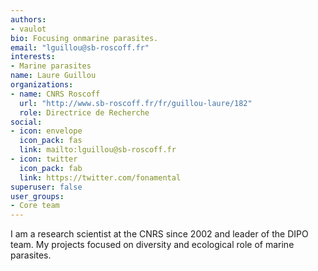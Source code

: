 ```yaml
---
authors:
- vaulot
bio: Focusing onmarine parasites.
email: "lguillou@sb-roscoff.fr"
interests:
- Marine parasites
name: Laure Guillou
organizations:
- name: CNRS Roscoff
  url: "http://www.sb-roscoff.fr/fr/guillou-laure/182"
  role: Directrice de Recherche
social:
- icon: envelope
  icon_pack: fas
  link: mailto:lguillou@sb-roscoff.fr
- icon: twitter
  icon_pack: fab
  link: https://twitter.com/fonamental
superuser: false
user_groups:
- Core team
---
```


I am a research scientist at the CNRS since 2002 and leader of the DIPO team. My projects focused on diversity and ecological role of marine parasites.

